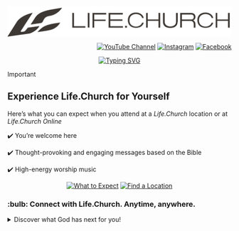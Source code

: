 <p align="center">
  <img src="./img/life_church_logo.png" alt="Life.Church Banner" style="display: block; margin: auto;" />
</p>

<p align="right">
  <a href="https://www.youtube.com/channel/UCoDt562cJaageYU-LYKt4Pw" title="YouTube Channel"><img src="https://img.shields.io/youtube/channel/subscribers/UCoDt562cJaageYU-LYKt4Pw?style=flat-square&label=YouTube" alt="YouTube Channel"></a>
  <a href="https://www.instagram.com/life.church/" title="Instagram"><img src="https://img.shields.io/badge/Follow-Instagram-%237C3AED?style=flat-square&logo=instagram" alt="Instagram"></a>
  <a href="https://www.facebook.com/life.church/" title="Facebook"><img src="https://img.shields.io/badge/Follow-Facebook-%233b5998?style=flat-square&logo=facebook" alt="Facebook"></a>
</p>

<p align="center">
  <a href="https://git.io/typing-svg">
    <img src="https://readme-typing-svg.demolab.com?font=Fira+Code&size=30&pause=1000&color=FFFFFF&multiline=true&random=false&width=1400&lines=Our+mission+is+to+lead+people+to+become+fully+devoted+followers+of+Christ." alt="Typing SVG">
  </a>
</p>

> [!IMPORTANT]
> ## Experience Life.Church for Yourself
> Here’s what you can expect when you attend at a _Life.Church_ location or at _Life.Church Online_
>
> :heavy_check_mark: You’re welcome here
> 
> :heavy_check_mark: Thought-provoking and engaging messages based on the Bible
> 
> :heavy_check_mark: High-energy worship music
> <p align="center">
>  <a href="https://www.life.church/who-we-are/what-to-expect/?utm_source=life.church&utm_medium=website&utm_content=MoreMenu-WhoWeAre&utm_campaign=Life.Church"><img src="https://img.shields.io/badge/What_to_Expect-000000?style=for-the-badge" alt="What to Expect"></a>
>  <a href="https://www.life.church/locations/?utm_source=life.church&utm_medium=website&utm_content=MoreMenu-WhoWeAre&utm_campaign=Life.Church"><img src="https://img.shields.io/badge/Find_a_Location-FFFFFF?style=for-the-badge" alt="Find a Location"></a>
> </p>
> <h3> :bulb: Connect with Life.Church. Anytime, anywhere. </h2>
> <details>
> <summary>Discover what God has next for you!</summary>
>
> <p align="center">
>   <img src="./img/connect.avif" alt="Life.Church Connect" style="display: block; margin: auto; width: 30%;" />
> </p>
> <p align="center">
>   <a href="https://www.life.church/app/?utm_source=life.church&utm_medium=website&utm_content=MoreMenu-WhoWeAre&utm_campaign=Life.Church"><img src="https://img.shields.io/badge/Download_the_Life.Church_App-FFFFFF?style=for-the-badge" alt="Download the Life.Church App"></a>
> </p>
> </details>
